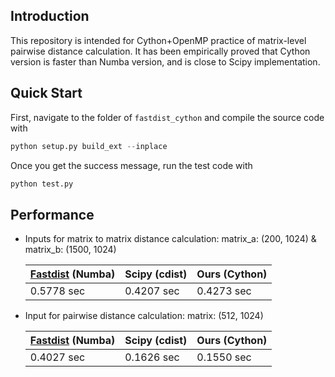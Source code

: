 ## Introduction

This repository is intended for Cython+OpenMP practice of matrix-level pairwise distance calculation. It has been empirically proved that Cython version is faster than Numba version, and is close to Scipy implementation.



## Quick Start

First, navigate to the folder of `fastdist_cython` and compile the source code with 

```python
python setup.py build_ext --inplace
```

Once you get the success message, run the test code with

```python
python test.py
```



## Performance

* Inputs for matrix to matrix distance calculation: matrix_a: (200, 1024) & matrix_b: (1500, 1024)

  | [Fastdist](https://github.com/talboger/fastdist) (Numba) | Scipy (cdist) | Ours (Cython) |
  | -------------------------------------------------------- | ------------- | ------------- |
  | 0.5778 sec                                               | 0.4207 sec    | 0.4273 sec    |

  

* Input for pairwise distance calculation: matrix: (512, 1024)

  | [Fastdist](https://github.com/talboger/fastdist) (Numba) | Scipy (cdist) | Ours (Cython) |
  | -------------------------------------------------------- | ------------- | ------------- |
  | 0.4027 sec                                               | 0.1626 sec    | 0.1550 sec    |

  